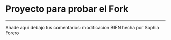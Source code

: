 # Proyecto para probar el Fork

----
Añade aquí debajo tus comentarios:
modificacion BIEN hecha por Sophia Forero
<!-- A partir de aquí (esta línea no se muestra) -->
